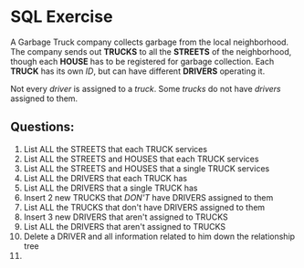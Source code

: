 # SQL Exercise

A Garbage Truck company collects garbage from the local neighborhood. The company sends out **TRUCKS** to all the **STREETS** of the neighborhood, though each **HOUSE** has to be registered for garbage collection. Each **TRUCK** has its own *ID*, but can have different **DRIVERS** operating it. 

Not every *driver* is assigned to a *truck*. Some *trucks* do not have *drivers* assigned to them. 

## Questions:

1. List ALL the STREETS that each TRUCK services
2. List ALL the STREETS and HOUSES that each TRUCK services
3. List ALL the STREETS and HOUSES that a single TRUCK services
4. List ALL the DRIVERS that each TRUCK has
5. List ALL the DRIVERS that a single TRUCK has
6. Insert 2 new TRUCKS that *DON'T* have DRIVERS assigned to them
7. List ALL the TRUCKS that don't have DRIVERS assigned to them
8. Insert 3 new DRIVERS that aren't assigned to TRUCKS
9. List ALL the DRIVERS that aren't assigned to TRUCKS
10. Delete a DRIVER and all information related to him down the relationship tree
11. 

